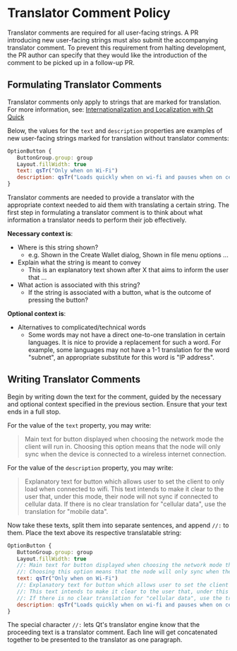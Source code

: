 # Translator Comment Policy

Translator comments are required for all user-facing strings. A PR introducing
new user-facing strings must also submit the accompanying translator comment.
To prevent this requirement from halting development, the PR author can specify
that they would like the introduction of the comment to be picked up in a
follow-up PR.

## Formulating Translator Comments

Translator comments only apply to strings that are marked for translation.
For more information, see:
[Internationalization and Localization with Qt Quick](https://doc.qt.io/qt-5/qtquick-internationalization.html)

Below, the values for the `text` and `description` properties are examples of
new user-facing strings marked for translation without translator comments:

```qml
OptionButton {
   ButtonGroup.group: group
   Layout.fillWidth: true
   text: qsTr("Only when on Wi-Fi")
   description: qsTr("Loads quickly when on wi-fi and pauses when on cellular data.")
}
```

Translator comments are needed to provide a translator with the appropriate
context needed to aid them with translating a certain string.
The first step in formulating a translator comment is to think about what
information a translator needs to perform their job effectively.

**Necessary context is**:
- Where is this string shown?
  - e.g. Shown in the Create Wallet dialog, Shown in file menu options ...
- Explain what the string is meant to convey
  - This is an explanatory text shown after X that aims to inform the user that ...
- What action is associated with this string?
  - If the string is associated with a button, what is the outcome of pressing the button?

**Optional context is**:
- Alternatives to complicated/technical words
  - Some words may not have a direct one-to-one translation in certain languages.
    It is nice to provide a replacement for such a word. For example,
    some languages may not have a 1-1 translation for the word "subnet",
    an appropriate substitute for this word is "IP address".

## Writing Translator Comments

Begin by writing down the text for the comment, guided by the necessary and
optional context specified in the previous section. Ensure that your text ends
in a full stop.

For the value of the `text` property, you may write:

> Main text for button displayed when choosing the network mode the client will
run in. Choosing this option means that the node will only sync when the device
is connected to a wireless internet connection.

For the value of the `description` property, you may write:

> Explanatory text for button which allows user to set the client to only load
when connected to wifi. This text intends to make it clear to the user that,
under this mode, their node will not sync if connected to cellular data.
If there is no clear translation for "cellular data", use the translation for
"mobile data".

Now take these texts, split them into separate sentences, and append `//:`
to them. Place the text above its respective translatable string:

```qml
OptionButton {
   ButtonGroup.group: group
   Layout.fillWidth: true
   //: Main text for button displayed when choosing the network mode the client will run in.
   //: Choosing this option means that the node will only sync when the device is connected to a wireless internet connection.
   text: qsTr("Only when on Wi-Fi")
   //: Explanatory text for button which allows user to set the client to only load when connected to wifi.
   //: This text intends to make it clear to the user that, under this mode, their node will not sync if connected to cellular data.
   //: If there is no clear translation for "cellular data", use the translation for "mobile data".
   description: qsTr("Loads quickly when on wi-fi and pauses when on cellular data.")
}
```

The special character `//:` lets Qt's translator engine know that the proceeding
text is a translator comment. Each line will get concatenated together to be
presented to the translator as one paragraph.
